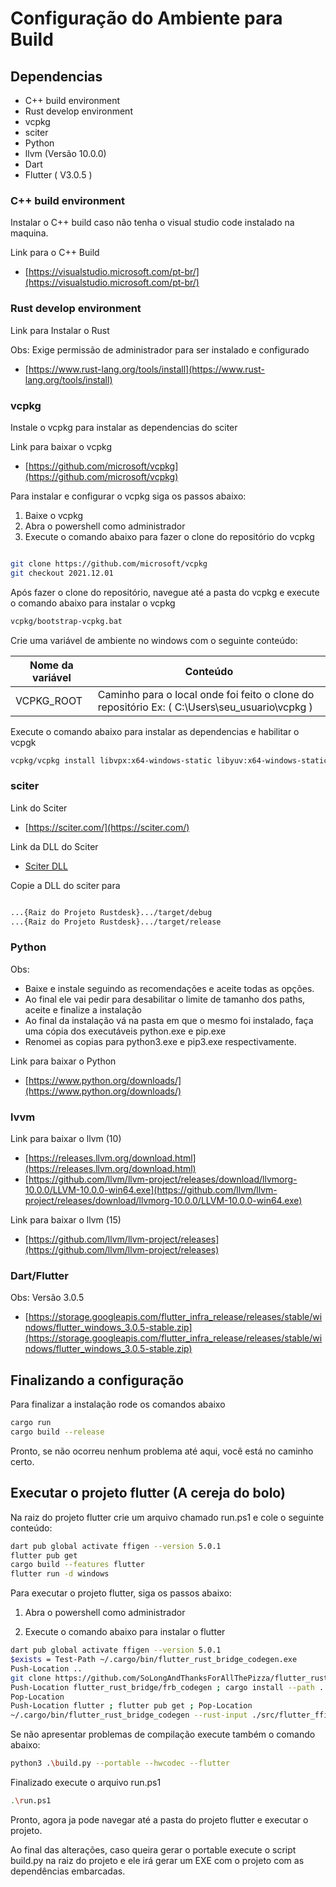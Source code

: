 # Configuração do Ambiente para Build

## Dependencias

- C++ build environment
- Rust develop environment
- vcpkg
- sciter
- Python
- llvm (Versão 10.0.0)
- Dart
- Flutter ( V3.0.5 )

### C++ build environment

Instalar o C++ build caso não tenha o visual studio code instalado na maquina.

Link para o C++ Build 

- [https://visualstudio.microsoft.com/pt-br/](https://visualstudio.microsoft.com/pt-br/)

### Rust develop environment

Link para Instalar o Rust

Obs: Exige permissão de administrador para ser instalado e configurado

- [https://www.rust-lang.org/tools/install](https://www.rust-lang.org/tools/install)

### vcpkg

Instale o vcpkg para instalar as dependencias do sciter

Link para baixar o vcpkg

- [https://github.com/microsoft/vcpkg](https://github.com/microsoft/vcpkg)

Para instalar e configurar o vcpkg siga os passos abaixo:

1. Baixe o vcpkg
2. Abra o powershell como administrador
3. Execute o comando abaixo para fazer o clone do repositório do vcpkg

```bash

git clone https://github.com/microsoft/vcpkg
git checkout 2021.12.01

```

Após fazer o clone do repositório, navegue até a pasta do vcpkg e execute o comando abaixo para instalar o vcpkg

```bash
vcpkg/bootstrap-vcpkg.bat
```

Crie uma variável de ambiente no windows com o seguinte conteúdo:

| Nome da variável | Conteúdo |
| --- | --- |
| VCPKG_ROOT | Caminho para o local onde foi feito o clone do repositório Ex: ( C:\Users\seu_usuario\vcpkg ) |

Execute o comando abaixo para instalar as dependencias e habilitar o vcpgk

```bash
vcpkg/vcpkg install libvpx:x64-windows-static libyuv:x64-windows-static opus:x64-windows-static
```

### sciter

Link do Sciter

- [https://sciter.com/](https://sciter.com/)

Link da DLL do Sciter

- [Sciter DLL](https://raw.githubusercontent.com/c-smile/sciter-sdk/master/bin.win/x64/sciter.dll)

Copie a DLL do sciter para

```bash

...{Raiz do Projeto Rustdesk}.../target/debug
...{Raiz do Projeto Rustdesk}.../target/release

```

### Python

Obs:

- Baixe e instale seguindo as recomendações e aceite todas as opções.
- Ao final ele vai pedir para desabilitar o limite de tamanho dos paths, aceite e finalize a instalação
- Ao final da instalação vá na pasta em que o mesmo foi instalado, faça uma cópia dos executáveis python.exe e pip.exe
- Renomei as copias para python3.exe e pip3.exe respectivamente.

Link para baixar o Python

- [https://www.python.org/downloads/](https://www.python.org/downloads/)

### lvvm

Link para baixar o llvm (10)

- [https://releases.llvm.org/download.html](https://releases.llvm.org/download.html)
- [https://github.com/llvm/llvm-project/releases/download/llvmorg-10.0.0/LLVM-10.0.0-win64.exe](https://github.com/llvm/llvm-project/releases/download/llvmorg-10.0.0/LLVM-10.0.0-win64.exe)

Link para baixar o llvm (15)

- [https://github.com/llvm/llvm-project/releases](https://github.com/llvm/llvm-project/releases)

### Dart/Flutter

Obs: Versão 3.0.5

- [https://storage.googleapis.com/flutter_infra_release/releases/stable/windows/flutter_windows_3.0.5-stable.zip](https://storage.googleapis.com/flutter_infra_release/releases/stable/windows/flutter_windows_3.0.5-stable.zip)

## Finalizando a configuração

Para finalizar a instalação rode os comandos abaixo

```bash
cargo run
cargo build --release
```

Pronto, se não ocorreu nenhum problema até aqui, você está no caminho certo.

## Executar o projeto flutter (A cereja do bolo)

Na raiz do projeto flutter crie um arquivo chamado run.ps1 e cole o seguinte conteúdo:

```bash
dart pub global activate ffigen --version 5.0.1
flutter pub get
cargo build --features flutter
flutter run -d windows
```

Para executar o projeto flutter, siga os passos abaixo:

1. Abra o powershell como administrador

2. Execute o comando abaixo para instalar o flutter

```bash
dart pub global activate ffigen --version 5.0.1
$exists = Test-Path ~/.cargo/bin/flutter_rust_bridge_codegen.exe
Push-Location ..
git clone https://github.com/SoLongAndThanksForAllThePizza/flutter_rust_bridge --depth=1
Push-Location flutter_rust_bridge/frb_codegen ; cargo install --path . ; Pop-Location
Pop-Location
Push-Location flutter ; flutter pub get ; Pop-Location
~/.cargo/bin/flutter_rust_bridge_codegen --rust-input ./src/flutter_ffi.rs --dart-output ./flutter/lib/generated_bridge.dart
```

Se não apresentar problemas de compilação execute também o comando abaixo:

```bash
python3 .\build.py --portable --hwcodec --flutter
```

Finalizado execute o arquivo run.ps1

```bash
.\run.ps1
```

Pronto, agora ja pode navegar até a pasta do projeto flutter e executar o projeto.

Ao final das alterações, caso queira gerar o portable execute o script build.py na raiz do projeto e ele irá gerar um EXE com o projeto com as dependências embarcadas.
